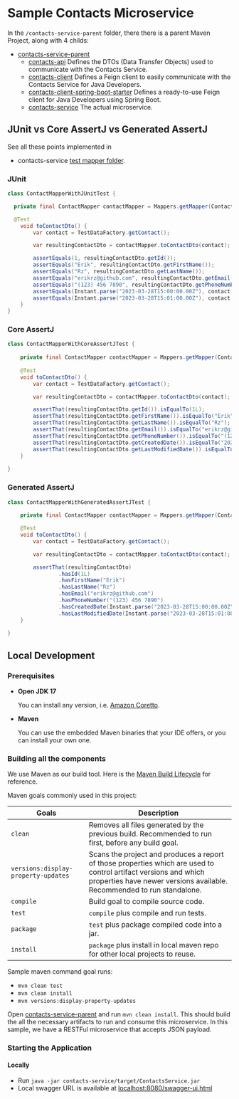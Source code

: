 # Sample Contacts Microservice

In the `/contacts-service-parent` folder, there there is a parent Maven Project, along with 4 childs:

* [contacts-service-parent](/)
  * [contacts-api](contacts-api)
    Defines the DTOs (Data Transfer Objects) used to communicate with the Contacts Service.
  * [contacts-client](contacts-client)
    Defines a Feign client to easily communicate with the Contacts Service for Java Developers.
  * [contacts-client-spring-boot-starter](contacts-client-spring-boot-starter)
    Defines a ready-to-use Feign client for Java Developers using Spring Boot.
  * [contacts-service](contacts-service)
    The actual microservice.


## JUnit vs Core AssertJ vs Generated AssertJ 

See all these points implemented in 
* contacts-service [test mapper folder](contacts-service/src/test/java/com/github/erikrz/contacts/service/mapper).

### JUnit

```java
class ContactMapperWithJUnitTest {

  private final ContactMapper contactMapper = Mappers.getMapper(ContactMapper.class);

  @Test
    void toContactDto() {
        var contact = TestDataFactory.getContact();

        var resultingContactDto = contactMapper.toContactDto(contact);

        assertEquals(1, resultingContactDto.getId());
        assertEquals("Erik", resultingContactDto.getFirstName());
        assertEquals("Rz", resultingContactDto.getLastName());
        assertEquals("erikrz@github.com", resultingContactDto.getEmail());
        assertEquals("(123) 456 7890", resultingContactDto.getPhoneNumber());
        assertEquals(Instant.parse("2023-03-28T15:00:00.00Z"), contact.getCreatedDate());
        assertEquals(Instant.parse("2023-03-28T15:01:00.00Z"), contact.getLastModifiedDate());
    }
}
```

### Core AssertJ

```java
class ContactMapperWithCoreAssertJTest {
    
    private final ContactMapper contactMapper = Mappers.getMapper(ContactMapper.class);
    
    @Test
    void toContactDto() {
        var contact = TestDataFactory.getContact();

        var resultingContactDto = contactMapper.toContactDto(contact);

        assertThat(resultingContactDto.getId()).isEqualTo(1L);
        assertThat(resultingContactDto.getFirstName()).isEqualTo("Erik");
        assertThat(resultingContactDto.getLastName()).isEqualTo("Rz");
        assertThat(resultingContactDto.getEmail()).isEqualTo("erikrz@github.com");
        assertThat(resultingContactDto.getPhoneNumber()).isEqualTo("(123) 456 7890");
        assertThat(resultingContactDto.getCreatedDate()).isEqualTo("2023-03-28T15:00:00.00Z");
        assertThat(resultingContactDto.getLastModifiedDate()).isEqualTo("2023-03-28T15:01:00.00Z");
    }
    
}
```

### Generated AssertJ

```java
class ContactMapperWithGeneratedAssertJTest {
    
    private final ContactMapper contactMapper = Mappers.getMapper(ContactMapper.class);

    @Test
    void toContactDto() {
        var contact = TestDataFactory.getContact();

        var resultingContactDto = contactMapper.toContactDto(contact);

        assertThat(resultingContactDto)
                .hasId(1L)
                .hasFirstName("Erik")
                .hasLastName("Rz")
                .hasEmail("erikrz@github.com")
                .hasPhoneNumber("(123) 456 7890")
                .hasCreatedDate(Instant.parse("2023-03-28T15:00:00.00Z"))
                .hasLastModifiedDate(Instant.parse("2023-03-28T15:01:00.00Z"));
    }
    
}
```

## Local Development

### Prerequisites

* **Open JDK 17**

  You can install any version, i.e. [Amazon Coretto](https://docs.aws.amazon.com/corretto/latest/corretto-17-ug/downloads-list.html).

* **Maven**

  You can use the embedded Maven binaries that your IDE offers, or you can install your own one.
  
### Building all the components

We use Maven as our build tool. Here is the [Maven Build Lifecycle](https://maven.apache.org/guides/introduction/introduction-to-the-lifecycle.html) for reference.

Maven goals commonly used in this project:

| Goals                               | Description                                                                                                                                                                                |
| ----------------------------------- | ------------------------------------------------------------------------------------------------------------------------------------------------------------------------------------------ |
| `clean`                             | Removes all files generated by the previous build. Recommended to run first, before any build goal.                                                                                        |
| `versions:display-property-updates` | Scans the project and produces a report of those properties which are used to control artifact versions and which properties have newer versions available. Recommended to run standalone. |
| `compile`                           | Build goal to compile source code.                                                                                                                                                         |
| `test`                              | `compile` plus compile and run tests.                                                                                                                                                      |
| `package`                           | `test` plus package compiled code into a jar.                                                                                                                                              |
| `install`                           | `package` plus install in local maven repo for other local projects to reuse.                                                                                                              |

Sample maven command goal runs:

* `mvn clean test`
* `mvn clean install`
* `mvn versions:display-property-updates`

Open [contacts-service-parent](/) and run `mvn clean install`. This should build the all the necessary artifacts to run and consume this microservice.
In this sample, we have a RESTFul microservice that accepts JSON payload.


### Starting the Application

#### Locally

* Run `java -jar contacts-service/target/ContactsService.jar`
* Local swagger URL is available at [localhost:8080/swagger-ui.html](http://localhost:8080/swagger-ui.html)
